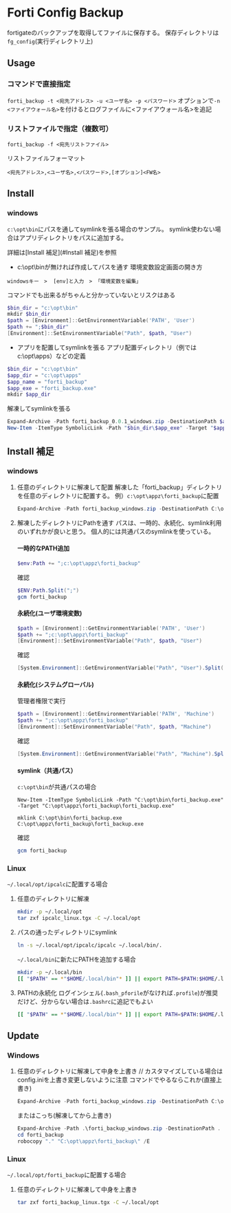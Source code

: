 # Forti Config Backup
fortigateのバックアップを取得してファイルに保存する。
保存ディレクトリは`fg_config`(実行ディレクトリ上)

## Usage
### コマンドで直接指定
`forti_backup -t <宛先アドレス> -u <ユーザ名> -p <パスワード>`
オプションで`-n <ファイアウォール名>`を付けるとログファイルに<ファイアウォール名>を追記

### リストファイルで指定（複数可）
`forti_backup -f <宛先リストファイル>`

リストファイルフォーマット
```
<宛先アドレス>,<ユーザ名>,<パスワード>,[オプション]<FW名>
```

## Install
### windows
`c:\opt\bin`にパスを通してsymlinkを張る場合のサンプル。
symlink使わない場合はアプリディレクトリをパスに追加する。

詳細は[Install 補足](#Install 補足)を参照

* c:\opt\binが無ければ作成してパスを通す
環境変数設定画面の開き方
```
windowsキー　>  [env]と入力　> 「環境変数を編集」
```

コマンドでも出来るがちゃんと分かっていないとリスクはある
```powershell
$bin_dir = "c:\opt\bin"
mkdir $bin_dir
$path = [Environment]::GetEnvironmentVariable('PATH', 'User')
$path += ";$bin_dir"
[Environment]::SetEnvironmentVariable("Path", $path, "User")
```

* アプリを配置してsymlinkを張る
アプリ配置ディレクトリ（例ではc:\opt\apps）などの定義
```powershell
$bin_dir = "c:\opt\bin"
$app_dir = "c:\opt\apps"
$app_name = "forti_backup"
$app_exe = "forti_backup.exe"
mkdir $app_dir
```

解凍してsymlinkを張る
```powershell
Expand-Archive -Path forti_backup_0.0.1_windows.zip -DestinationPath $app_dir -Force
New-Item -ItemType SymbolicLink -Path "$bin_dir\$app_exe" -Target "$app_dir\$app_name\$app_exe"
```

## Install 補足
### windows
1. 任意のディレクトリに解凍して配置
    解凍した「forti_backup」ディレクトリを任意のディレクトリに配置する。
     例）`c:\opt\appz\forti_backup`に配置
     ```powershell
     Expand-Archive -Path forti_backup_windows.zip -DestinationPath C:\opt\appz -Force
     ```

2. 解凍したディレクトリにPathを通す
    パスは、一時的、永続化、symlink利用のいずれかが良いと思う。
    個人的には共通パスのsymlinkを使っている。

    #### 一時的なPATH追加
    ```powershell
    $env:Path += ";c:\opt\appz\forti_backup"
    ```
    確認
    ```powershell
    $ENV:Path.Split(";")
    gcm forti_backup
    ```

    #### 永続化(ユーザ環境変数)
    ```powershell
    $path = [Environment]::GetEnvironmentVariable('PATH', 'User')
    $path += ";c:\opt\appz\forti_backup"
    [Environment]::SetEnvironmentVariable("Path", $path, "User")
    ```
    確認
    ```powershell
    [System.Environment]::GetEnvironmentVariable("Path", "User").Split(";")
    ```
    #### 永続化(システムグローバル)
    管理者権限で実行
    ```powershell
    $path = [Environment]::GetEnvironmentVariable('PATH', 'Machine')
    $path += ";c:\opt\appz\forti_backup"
    [Environment]::SetEnvironmentVariable("Path", $path, "Machine")
    ```
    確認
    ```powershell
    [System.Environment]::GetEnvironmentVariable("Path", "Machine").Split(";")
    ```

    #### symlink（共通パス）
    `c:\opt\bin`が共通パスの場合
    ```powersehll
    New-Item -ItemType SymbolicLink -Path "C:\opt\bin\forti_backup.exe" -Target "C:\opt\appz\forti_backup\forti_backup.exe"
    ```
    ```dos
    mklink C:\opt\bin\forti_backup.exe C:\opt\appz\forti_backup\forti_backup.exe
    ```
    確認
    ```powershell
    gcm forti_backup
    ```

### Linux
`~/.local/opt/ipcalc`に配置する場合

1. 任意のディレクトリに解凍
    ```bash
    mkdir -p ~/.local/opt
    tar zxf ipcalc_linux.tgx -C ~/.local/opt
    ```
2. パスの通ったディレクトリにsymlink
    ```bash
    ln -s ~/.local/opt/ipcalc/ipcalc ~/.local/bin/.
    ```
   `~/.local/bin`に新たにPATHを追加する場合
    ```bash
    mkdir -p ~/.local/bin
    [[ "$PATH" == *"$HOME/.local/bin"* ]] || export PATH=$PATH:$HOME/.local/bin
    ```
3. PATHの永続化
    ログインシェル(`.bash_pforile`がなければ`.profile`)が推奨だけど、分からない場合は`.bashrc`に追記でもよい
    ```bash
    [[ "$PATH" == *"$HOME/.local/bin"* ]] || export PATH=$PATH:$HOME/.local/bin
    ```

## Update
### Windows
1. 任意のディレクトリに解凍して中身を上書き
    // カスタマイズしている場合はconfig.iniを上書き変更しないように注意
    コマンドでやるならこれか(直接上書き)
    ```powershell
    Expand-Archive -Path forti_backup_windows.zip -DestinationPath C:\opt\appz -Force
    ```
    またはこっち(解凍してから上書き)
    ```powershell
    Expand-Archive -Path .\forti_backup_windows.zip -DestinationPath . -Force
    cd forti_backup
    robocopy "." "C:\opt\appz\forti_backup\" /E
    ```
### Linux
`~/.local/opt/forti_backup`に配置する場合
1. 任意のディレクトリに解凍して中身を上書き
    ```bash
    tar zxf forti_backup_linux.tgx -C ~/.local/opt
    ```


